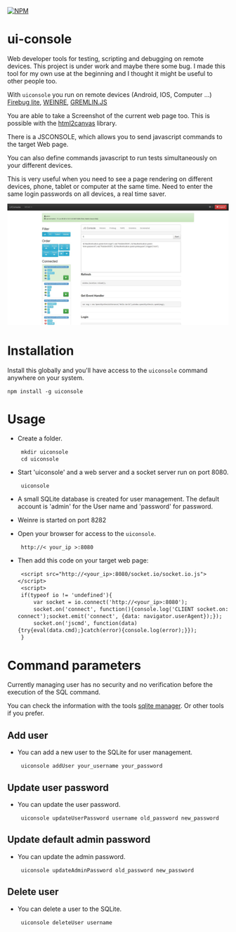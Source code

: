 [![NPM](https://nodei.co/npm/uiconsole.png)](https://nodei.co/npm/uiconsole/)


**ui-console**
==========

Web developer tools for testing, scripting and debugging on remote
devices. This project is under work and maybe there some bug. I made
this tool for my own use at the beginning and I thought it might be
useful to other people too.

With `uiconsole` you run on remote devices (Android, IOS, Computer ...) [Firebug lite](https://getfirebug.com/firebuglite), [WEINRE](http://people.apache.org/~pmuellr/weinre/docs/latest/Home.html), [GREMLIN.JS](http://grml.in/)

You are able to take a Screenshot of the current web page too. This is possible with the [html2canvas](http://html2canvas.hertzen.com/documentation.html) library.

There is a JSCONSOLE, which allows you to send javascript commands to the target Web page.

You can also define commands javascript to run tests simultaneously on your different devices.

This is very useful when you need to see a page rendering on different devices, phone, tablet or computer at the same time. Need to enter the same login passwords on all devices, a real time saver.

![Screenshot of application](https://raw.githubusercontent.com/easy-ui/ui-console/master/images/uiconsole-screenshot.jpg "Uiconsole manager")

Installation
============

Install this globally and you'll have access to the `uiconsole` command anywhere on your system.

    npm install -g uiconsole
    
    
Usage
=====

 - Create a folder.

        mkdir uiconsole
        cd uiconsole

 - Start 'uiconsole' and a web server and a socket server run on port 8080.
 
        uiconsole
    
 - A small SQLite database is created for user management. The default account is 'admin' for the User name and 'password' for password.
 - Weinre is started on port 8282

 - Open your browser for access to the `uiconsole`.

        http://< your_ip >:8080
     
 - Then add this code on your target web page:

        <script src="http://<your_ip>:8080/socket.io/socket.io.js"></script>
        <script>
        if(typeof io != 'undefined'){
            var socket = io.connect('http://<your_ip>:8080');
            socket.on('connect', function(){console.log('CLIENT socket.on: connect');socket.emit('connect', {data: navigator.userAgent});});
            socket.on('jscmd', function(data){try{eval(data.cmd);}catch(error){console.log(error);}});
        }
    </script>

Command parameters
=====

Currently managing user has no security and no verification before the execution of the SQL command.

You can check the information with the tools [sqlite manager](https://code.google.com/p/sqlite-manager/). Or other tools if you prefer.

Add user
----

 - You can add a new user to the SQLite for user management.
 
        uiconsole addUser your_username your_password


Update user password
----

 - You can update the user password.
 
        uiconsole updateUserPassword username old_password new_password
     
Update default admin password
----

 - You can update the admin password.
 
        uiconsole updateAdminPassword old_password new_password
     

Delete user
----

 - You can delete a user to the SQLite.
 
        uiconsole deleteUser username

